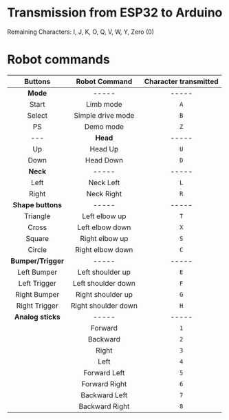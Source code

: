 # Transmission from ESP32 to Arduino
Remaining Characters:
I, J, K, O, Q, V, W, Y, Zero (0)
# Robot commands
| **Buttons** | **Robot Command** | **Character transmitted** |
|     :---:     |       :---:       |   :---:    |
| **Mode** | ----- | ----- |
| Start | Limb mode | `A` |
| Select | Simple drive mode | `B` |
| PS | Demo mode | `Z` |
| --- | **Head** | ----- | ----- |
| Up | Head Up | `U` |
| Down | Head Down | `D` |
| **Neck** | ----- | ----- |
| Left | Neck Left | `L` |
| Right | Neck Right | `R` |
| **Shape buttons** | ----- | ----- |
| Triangle | Left elbow up | `T` |
| Cross | Left elbow down | `X` |
| Square | Right elbow up | `S` |
| Circle | Right elbow down | `C` |
| **Bumper/Trigger** | ----- | ----- |
| Left Bumper | Left shoulder up | `E` |
| Left Trigger | Left shoulder down | `F` |
| Right Bumper | Right shoulder up | `G` |
| Right Trigger | Right shoulder down | `H` |
| **Analog sticks** | ----- | ----- |
|  | Forward | `1` |
|  | Backward | `2` |
|  | Right | `3` |
|  | Left | `4` |
|  | Forward Left | `5` |
|  | Forward Right | `6` |
|  | Backward Left | `7` |
|  | Backward Right | `8` |